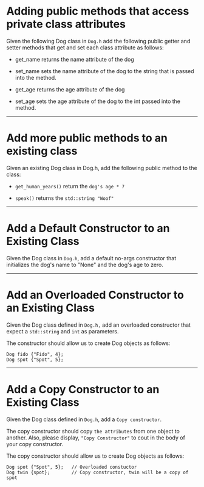 # Adding public methods that access private class attributes
Given the following Dog class in `Dog.h` add the following public getter and setter methods that get and set each class attribute as follows:

* get_name returns the name attribute of the dog 

* set_name sets the name attribute of the dog to the string that is passed into the method.

* get_age returns the age attribute of the dog

* set_age sets the age attribute of the dog to the int passed into the method.

-------------------------------


# Add more public methods to an existing class
Given an existing Dog class in Dog.h, add the following public method to the class:

* `get_human_years()` return the `dog's age * 7`

* `speak()`  returns the `std::string "Woof"`
-------------------------------


# Add a Default Constructor to an Existing Class
Given the Dog class in `Dog.h`, add a default no-args constructor that initializes the dog's name to "None" and the dog's age to zero.

-------------------------------

# Add an Overloaded Constructor to an Existing Class
Given the Dog class defined in `Dog.h,` add an overloaded constructor that expect a `std::string` and `int` as parameters.

The constructor should allow us to create  Dog objects as follows:
```
Dog fido {"Fido", 4};
Dog spot {"Spot", 5};
```
-------------------------------


# Add a Copy Constructor to an Existing Class
Given the Dog class defined in `Dog.h`, add a `Copy constructor`.

The copy constructor should copy `the attributes` from one object to another.
Also, please display, `"Copy Constructor"` to cout in the body of your copy constructor. 

The copy constructor should allow us to create  Dog objects as follows:
```
Dog spot {"Spot", 5};   // Overloaded constuctor
Dog twin {spot};        // Copy constructor, twin will be a copy of spot
```